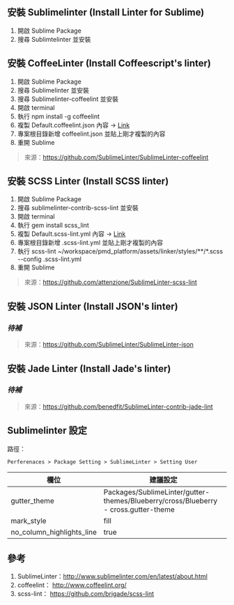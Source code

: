 ## 安裝 Sublimelinter (Install Linter for Sublime)

1. 開啟 Sublime Package
2. 搜尋 Sublimtelinter 並安裝

## 安裝 CoffeeLinter (Install Coffeescript's linter)

1. 開啟 Sublime Package
2. 搜尋 Sublimelinter 並安裝
3. 搜尋 Sublimelinter-coffeelint 並安裝
4. 開啟 terminal
5. 執行 npm install -g coffeelint
6. 複製 Default.coffeelint.json 內容 → [Link](https://github.com/TMDer/warehouse/blob/master/codeStyles/SublimeLinter%20Config/Default.coffeelint.json)
7. 專案根目錄新增 coffeelint.json 並貼上剛才複製的內容
8. 重開 Sublime

> 來源：https://github.com/SublimeLinter/SublimeLinter-coffeelint

## 安裝 SCSS Linter (Install SCSS linter)

1. 開啟 Sublime Package
2. 搜尋 sublimelinter-contrib-scss-lint 並安裝
3. 開啟 terminal
4. 執行 gem install scss_lint
5. 複製 Default.scss-lint.yml 內容 → [Link](https://github.com/TMDer/warehouse/blob/master/codeStyles/SublimeLinter%20Config/Default.scss-lint.yml)
6. 專案根目錄新增 .scss-lint.yml 並貼上剛才複製的內容
7. 執行 scss-lint ~/workspace/pmd_platform/assets/linker/styles/*\*/\*.scss --config .scss-lint.yml
8. 重開 Sublime

> 來源：https://github.com/attenzione/SublimeLinter-scss-lint

## 安裝 JSON Linter (Install JSON's linter)

### *待補*

> 來源：https://github.com/SublimeLinter/SublimeLinter-json

## 安裝 Jade Linter (Install Jade's linter)

### *待補*

> 來源：https://github.com/benedfit/SublimeLinter-contrib-jade-lint

## Sublimelinter 設定

路徑：

`Perferenaces > Package Setting > SublimeLinter > Setting User`

| 欄位 | 建議設定 |
|---|---|
| gutter_theme | Packages/SublimeLinter/gutter-themes/Blueberry/cross/Blueberry - cross.gutter-theme |
| mark_style | fill |
| no_column_highlights_line | true |

## 參考

1. SublimeLinter：http://www.sublimelinter.com/en/latest/about.html
2. coffeelint： http://www.coffeelint.org/
3. scss-lint： https://github.com/brigade/scss-lint